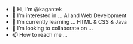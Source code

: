 - 👋 Hi, I’m @kagantek
- 👀 I’m interested in ... AI and Web Development
- 🌱 I’m currently learning ... HTML & CSS & Java 
- 💞️ I’m looking to collaborate on ...
- 📫 How to reach me ...

<!---
kagantek/kagantek is a ✨ special ✨ repository because its `README.md` (this file) appears on your GitHub profile.
You can click the Preview link to take a look at your changes.
--->
